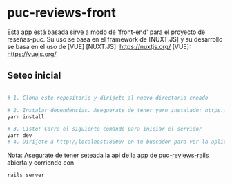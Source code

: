 # puc-reviews-front

Esta app está basada sirve a modo de 'front-end' para el proyecto de reseñas-puc. 
Su uso se basa en el framework de [NUXT.JS] y su desarrollo se basa en el uso de [VUE]
[NUXT.JS]: https://nuxtjs.org/
[VUE]: https://vuejs.org/

## Seteo inicial

```bash

# 1. Clona este repositorio y dirijete al nuevo directorio creado

# 2. Instalar dependencias. Aseguerate de tener yarn instalado: https://yarnpkg.com/lang/en/docs/install
yarn install

# 3. Listo! Corre el siguiente comando para iniciar el servidor
yarn dev
# 4. Dirijete a http://localhost:8000/ en tu buscador para ver la aplicación
```
Nota: Asegurate de tener seteada la api de la app de [puc-reviews-rails] abierta y corriendo con
```bash
rails server
```
[puc-reviews-rails]: https://github.com/puc-reviews/puc-reviews-rail
